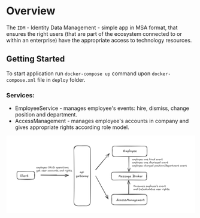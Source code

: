 # Overview

The `IDM` - Identity Data Management - simple app in MSA format, that ensures the right users (that are part of the ecosystem connected to or within an enterprise) have the appropriate access to technology resources.

## Getting Started

To start application run `docker-compose up` command upon `docker-compose.xml` file in `deploy` folder.

### Services:
- EmployeeService - manages employee's events: hire, dismiss, change position and department.
- AccessManagement - manages employee's accounts in company and gives appropriate rights according role model.

![architecture](docs/architecture.png)
